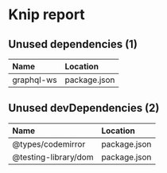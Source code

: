 # Knip report

## Unused dependencies (1)

| Name       | Location     |
|:-----------|:-------------|
| graphql-ws | package.json |

## Unused devDependencies (2)

| Name                 | Location     |
|:---------------------|:-------------|
| @types/codemirror    | package.json |
| @testing-library/dom | package.json |

